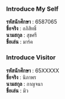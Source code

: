 ### Introduce My Self
**รหัสนักศึกษา**  : 6587065<br>
**ชื่อจริง** : อภิสิทธิ์<br>
**นามสกุล** : สุขศรี<br>
**ชื่อเล่น** : มาร์ค<br>

### Introduce Visitor
**รหัสนักศึกษา**  : 65XXXXX<br>
**ชื่อจริง** : นิภาพร<br>
**นามสกุล** : กาญจนา<br>
**ชื่อเล่น** : มิว<br>